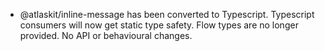 - @atlaskit/inline-message has been converted to Typescript. Typescript consumers will now get static type safety. Flow types are no longer provided. No API or behavioural changes.